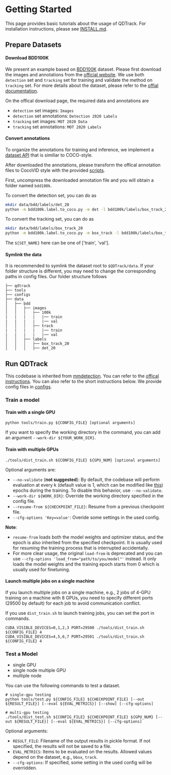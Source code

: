 # Getting Started
This page provides basic tutorials about the usage of QDTrack. For installation instructions, please see [INSTALL.md](INSTALL.md).

## Prepare Datasets

#### Download BDD100K
We present an example based on [BDD100K](https://bdd100k.com/) dataset. Please first download the images and annotations from the [official website](https://bdd-data.berkeley.edu/). We use both `detection` set and `tracking` set for training and validate the method on `tracking` set.
For more details about the dataset, please refer to the [offial documentation](https://doc.bdd100k.com/download.html).

On the offical download page, the required data and annotations are

- `detection` set images: `Images` 
- `detection` set annotations: `Detection 2020 Labels`
- `tracking` set images: `MOT 2020 Data`
- `tracking` set annotations: `MOT 2020 Labels`

#### Convert annotations

To organize the annotations for training and inference, we implement a [dataset API](../qdtrack/datasets/parsers/coco_video_parser.py) that is similiar to COCO-style.

After downloaded the annotations, please transform the offical annotation files to CocoVID style with the provided [scripts](../tools/convert_datasets).

First, uncompress the downloaded annotation file and you will obtain a folder named `bdd100k`.

To convert the detection set, you can do as 
```bash
mkdir data/bdd/labels/det_20
python -m bdd100k.label.to_coco.py -m det -l bdd100k/labels/box_track_20/det_${SET_NAME}.json -o data/bdd/labels/box_track_20/box_track_${SET_NAME}_cocofmt.json
```

To convert the tracking set, you can do as 
```bash
mkdir data/bdd/labels/box_track_20
python -m bdd100k.label.to_coco.py -m box_track -l bdd100k/labels/box_track_20/${SET_NAME} -o data/bdd/labels/box_track_20/box_track_${SET_NAME}_cocofmt.json
```

The `${SET_NAME}` here can be one of ['train', 'val'].

#### Symlink the data

It is recommended to symlink the dataset root to `$QDTrack/data`.
If your folder structure is different, you may need to change the corresponding paths in config files.
Our folder structure follows

```
├── qdtrack
├── tools
├── configs
├── data
│   ├── bdd
│   │   ├── images 
│   │   │   ├── 100k 
|   |   |   |   |── train
|   |   |   |   |── val
│   │   │   ├── track 
|   |   |   |   |── train
|   |   |   |   |── val
│   │   ├── labels 
│   │   │   ├── box_track_20
│   │   │   ├── det_20

```

## Run QDTrack
This codebase is inherited from [mmdetection](https://github.com/open-mmlab/mmdetection).
You can refer to the [offical instructions](https://github.com/open-mmlab/mmdetection/blob/master/docs/getting_started.md).
You can also refer to the short instructions below. 
We provide config files in [configs](../configs).

### Train a model


#### Train with a single GPU

```shell
python tools/train.py ${CONFIG_FILE} [optional arguments]
```

If you want to specify the working directory in the command, you can add an argument `--work-dir ${YOUR_WORK_DIR}`.

#### Train with multiple GPUs

```shell
./tools/dist_train.sh ${CONFIG_FILE} ${GPU_NUM} [optional arguments]
```

Optional arguments are:

- `--no-validate` (**not suggested**): By default, the codebase will perform evaluation at every k (default value is 1, which can be modified like [this](https://github.com/open-mmlab/mmdetection/blob/master/configs/mask_rcnn/mask_rcnn_r50_fpn_1x_coco.py#L174)) epochs during the training. To disable this behavior, use `--no-validate`.
- `--work-dir ${WORK_DIR}`: Override the working directory specified in the config file.
- `--resume-from ${CHECKPOINT_FILE}`: Resume from a previous checkpoint file.
- `--cfg-options 'Key=value'`: Overide some settings in the used config.

**Note**:

- `resume-from` loads both the model weights and optimizer status, and the epoch is also inherited from the specified checkpoint. It is usually used for resuming the training process that is interrupted accidentally.
- For more clear usage, the original `load-from` is deprecated and you can use `--cfg-options 'load_from="path/to/you/model"'` instead. It only loads the model weights and the training epoch starts from 0 which is usually used for finetuning.


#### Launch multiple jobs on a single machine

If you launch multiple jobs on a single machine, e.g., 2 jobs of 4-GPU training on a machine with 8 GPUs,
you need to specify different ports (29500 by default) for each job to avoid communication conflict.

If you use `dist_train.sh` to launch training jobs, you can set the port in commands.

```shell
CUDA_VISIBLE_DEVICES=0,1,2,3 PORT=29500 ./tools/dist_train.sh ${CONFIG_FILE} 4
CUDA_VISIBLE_DEVICES=4,5,6,7 PORT=29501 ./tools/dist_train.sh ${CONFIG_FILE} 4
```

### Test a Model

- single GPU
- single node multiple GPU
- multiple node

You can use the following commands to test a dataset.

```shell
# single-gpu testing
python tools/test.py ${CONFIG_FILE} ${CHECKPOINT_FILE} [--out ${RESULT_FILE}] [--eval ${EVAL_METRICS}] [--show] [--cfg-options]

# multi-gpu testing
./tools/dist_test.sh ${CONFIG_FILE} ${CHECKPOINT_FILE} ${GPU_NUM} [--out ${RESULT_FILE}] [--eval ${EVAL_METRICS}] [--cfg-options]
```

Optional arguments:
- `RESULT_FILE`: Filename of the output results in pickle format. If not specified, the results will not be saved to a file.
- `EVAL_METRICS`: Items to be evaluated on the results. Allowed values depend on the dataset, e.g., `bbox`, `track`.
- `--cfg-options`: If specified, some setting in the used config will be overridden.